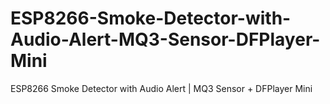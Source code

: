 # ESP8266-Smoke-Detector-with-Audio-Alert-MQ3-Sensor-DFPlayer-Mini
ESP8266 Smoke Detector with Audio Alert | MQ3 Sensor + DFPlayer Mini
